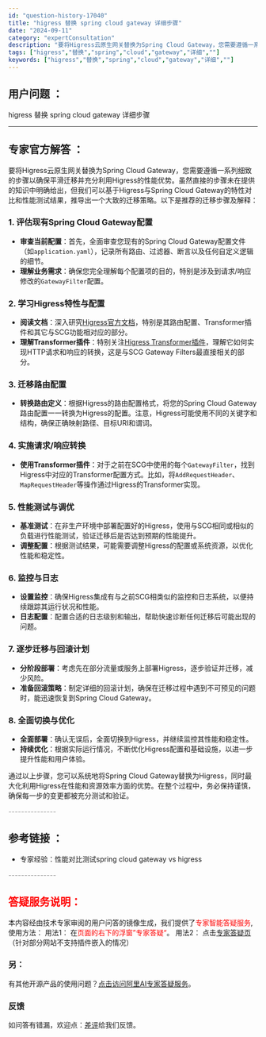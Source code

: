 ```yaml
---
id: "question-history-17040"
title: "higress 替换 spring cloud gateway 详细步骤"
date: "2024-09-11"
category: "expertConsultation"
description: "要将Higress云原生网关替换为Spring Cloud Gateway，您需要遵循一系列细致的步骤以确保平滑迁移并充分利用Higress的性能优势。虽然直接的步骤未在提供的知识中明确给出，但我们可以基于Higress与Spring Cloud Gateway的特性对比和性能测试结果，推导出一个大"
tags: ["higress","替换","spring","cloud","gateway","详细",""]
keywords: ["higress","替换","spring","cloud","gateway","详细",""]
---
```


## 用户问题 ： 
 higress 替换 spring cloud gateway 详细步骤  

---------------
## 专家官方解答 ：

要将Higress云原生网关替换为Spring Cloud Gateway，您需要遵循一系列细致的步骤以确保平滑迁移并充分利用Higress的性能优势。虽然直接的步骤未在提供的知识中明确给出，但我们可以基于Higress与Spring Cloud Gateway的特性对比和性能测试结果，推导出一个大致的迁移策略。以下是推荐的迁移步骤及解释：

### 1. **评估现有Spring Cloud Gateway配置**

- **审查当前配置**：首先，全面审查您现有的Spring Cloud Gateway配置文件（如`application.yaml`），记录所有路由、过滤器、断言以及任何自定义逻辑的细节。
- **理解业务需求**：确保您完全理解每个配置项的目的，特别是涉及到请求/响应修改的`GatewayFilter`配置。

### 2. **学习Higress特性与配置**

- **阅读文档**：深入研究[Higress官方文档](https://higress.io/docs/)，特别是其路由配置、Transformer插件和其它与SCG功能相对应的部分。
- **理解Transformer插件**：特别关注[Higress Transformer插件](https://github.com/alibaba/higress/tree/main/plugins/wasm-go/extensions/transformer)，理解它如何实现HTTP请求和响应的转换，这是与SCG Gateway Filters最直接相关的部分。

### 3. **迁移路由配置**

- **转换路由定义**：根据Higress的路由配置格式，将您的Spring Cloud Gateway路由配置一一转换为Higress的配置。注意，Higress可能使用不同的关键字和结构，确保正确映射路径、目标URI和谓词。

### 4. **实施请求/响应转换**

- **使用Transformer插件**：对于之前在SCG中使用的每个`GatewayFilter`，找到Higress中对应的Transformer配置方式。比如，将`AddRequestHeader`、`MapRequestHeader`等操作通过Higress的Transformer实现。
  
### 5. **性能测试与调优**

- **基准测试**：在非生产环境中部署配置好的Higress，使用与SCG相同或相似的负载进行性能测试，验证迁移后是否达到预期的性能提升。
- **调整配置**：根据测试结果，可能需要调整Higress的配置或系统资源，以优化性能和稳定性。

### 6. **监控与日志**

- **设置监控**：确保Higress集成有与之前SCG相类似的监控和日志系统，以便持续跟踪其运行状况和性能。
- **日志配置**：配置合适的日志级别和输出，帮助快速诊断任何迁移后可能出现的问题。

### 7. **逐步迁移与回滚计划**

- **分阶段部署**：考虑先在部分流量或服务上部署Higress，逐步验证并迁移，减少风险。
- **准备回滚策略**：制定详细的回滚计划，确保在迁移过程中遇到不可预见的问题时，能迅速恢复到Spring Cloud Gateway。

### 8. **全面切换与优化**

- **全面部署**：确认无误后，全面切换到Higress，并继续监控其性能和稳定性。
- **持续优化**：根据实际运行情况，不断优化Higress配置和基础设施，以进一步提升性能和用户体验。

通过以上步骤，您可以系统地将Spring Cloud Gateway替换为Higress，同时最大化利用Higress在性能和资源效率方面的优势。在整个过程中，务必保持谨慎，确保每一步的变更都被充分测试和验证。


<font color="#949494">---------------</font> 


## 参考链接 ：

* 专家经验：性能对比测试spring cloud gateway vs higress 


 <font color="#949494">---------------</font> 
 


## <font color="#FF0000">答疑服务说明：</font> 

本内容经由技术专家审阅的用户问答的镜像生成，我们提供了<font color="#FF0000">专家智能答疑服务</font>,使用方法：
用法1： 在<font color="#FF0000">页面的右下的浮窗”专家答疑“</font>。
用法2： 点击[专家答疑页](https://answer.opensource.alibaba.com/docs/intro)（针对部分网站不支持插件嵌入的情况）
### 另：


有其他开源产品的使用问题？[点击访问阿里AI专家答疑服务](https://answer.opensource.alibaba.com/docs/intro)。
### 反馈
如问答有错漏，欢迎点：[差评](https://ai.nacos.io/user/feedbackByEnhancerGradePOJOID?enhancerGradePOJOId=17075)给我们反馈。
